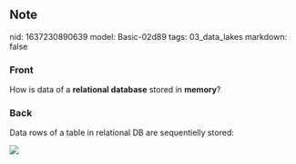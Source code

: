 ## Note
nid: 1637230890639
model: Basic-02d89
tags: 03_data_lakes
markdown: false

### Front
How is data of a <b>relational database</b> stored in <b>memory</b>?

### Back
Data rows of a table in relational DB are sequentielly stored:
<div><img src=
paste-7a917adba2e99a14419b25a7dcbb895bc2008dfc.jpg></div>
